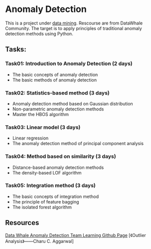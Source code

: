 # Anomaly Detection

This is a project under [data mining](https://github.com/datawhalechina/team-learning-data-mining/tree/master/AnomalyDetection). Rescourse are from DataWhale Community. The target is to apply principles of traditional anomaly detection methods using Python. 

## Tasks:
### Task01: Introduction to Anomaly Detection (2 days)
- The basic concepts of anomaly detection
- The basic methods of anomaly detection
### Task02: Statistics-based method (3 days)
- Anomaly detection method based on Gaussian distribution
- Non-parametric anomaly detection methods
- Master the HBOS algorithm
### Task03: Linear model (3 days)
- Linear regression
- The anomaly detection method of principal component analysis
### Task04: Method based on similarity (3 days)
- Distance-based anomaly detection methods
- The density-based LOF algorithm
### Task05: Integration method (3 days)
- The basic concepts of integration method
- The principle of feature bagging
- The isolated forest algorithm

## Resources 
[Data Whale Anomaly Detection Team Learning Github Page](https://github.com/datawhalechina/team-learning-data-mining/tree/master/AnomalyDetection)
[《Outlier Analysis》——Charu C. Aggarwal]
